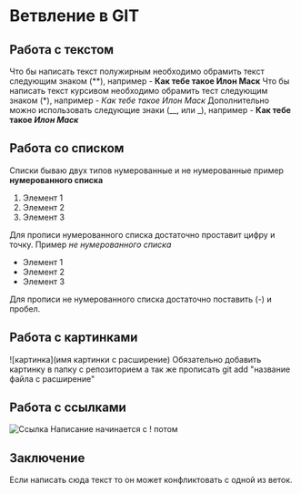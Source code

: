 # Ветвление в GIT

## Работа с текстом

Что бы написать текст полужирным необходимо обрамить текст следующим знаком (**), например - **Как тебе такое Илон Маск**
Что бы написать текст курсивом необходимо обрамить тест следующим знаком (*), например - *Как тебе такое Илон Маск*
Дополнительно можно использовать следующие знаки (__, или _), например - 
__Как тебе такое _Илон Маск___

## Работа со списком
Списки бываю двух типов нумерованные и не нумерованные пример **нумерованного списка**
1. Элемент 1
2. Элемент 2
3. Элемент 3

Для прописи нумерованного списка достаточно проставит цифру и точку.
Пример _не нумерованного списка_
- Элемент 1
- Элемент 2
- Элемент 3

Для прописи не нумерованного списка достаточно поставить (-) и пробел.

## Работа с картинками

![картинка](имя картинки с расширение)
Обязательно добавить картинку в папку с репозиторием а так же прописать git add "название файла с расширение" 

## Работа с ссылками

![Ссылка](yandex.ru)
Написание начинается с ! потом []()
## Заключение
Если написать сюда текст то он может конфликтовать с одной из веток.
